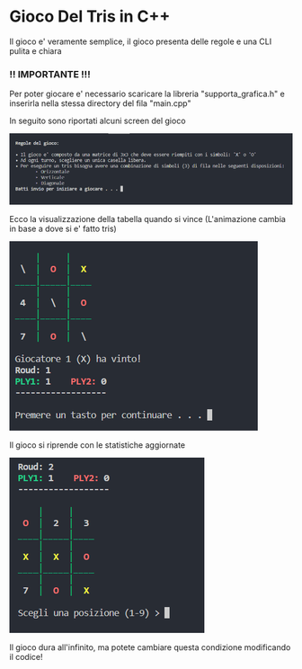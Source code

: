 <head>
</head>
<body>
  <h1>Gioco Del Tris in C++</h1>
  <p>Il gioco e' veramente semplice, il gioco presenta delle regole e una CLI pulita e chiara </p>
  <h3>!! IMPORTANTE !!!</h3>
  <p> Per poter giocare e' necessario scaricare la libreria "supporta_grafica.h" e inserirla nella stessa directory del fila "main.cpp"</p>
  <p>In seguito sono riportati alcuni screen del gioco</p>
  <img src="./immagini/1.png" alt="introduzione"> </>
  <p>Ecco la visualizzazione della tabella quando si vince (L'animazione cambia in base a dove si e' fatto tris)</p>
  <img src="./immagini/2.png" alt="gioco"> </>
  <p>Il gioco si riprende con le statistiche aggiornate</p>
  <img src="./immagini/3.png" alt="vittoria"> </>

  <p>Il gioco dura all'infinito, ma potete cambiare questa condizione modificando il codice!</p>
</body>
